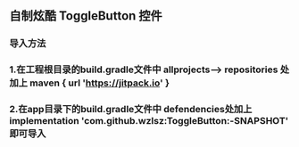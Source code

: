 ## 自制炫酷 ToggleButton 控件
### 导入方法

### 1.在工程根目录的build.gradle文件中 allprojects--> repositories 处加上 maven { url 'https://jitpack.io' }
### 2.在app目录下的build.gradle文件中 defendencies处加上<br/>implementation 'com.github.wzlsz:ToggleButton:-SNAPSHOT'<br/>即可导入
